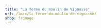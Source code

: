```yaml
---
title: "La ferme du moulin de Vignasse"
url: /loze/la-ferme-du-moulin-de-vignasse/
shop: fromage
---
```


